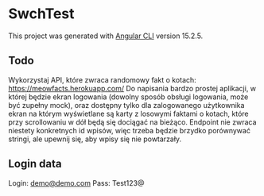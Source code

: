 # SwchTest

This project was generated with [Angular CLI](https://github.com/angular/angular-cli) version 15.2.5.

## Todo
Wykorzystaj API, które zwraca randomowy fakt o kotach:
https://meowfacts.herokuapp.com/
Do napisania bardzo prostej aplikacji, w której będzie ekran logowania (dowolny sposób obsługi logowania, może być zupełny mock), oraz dostępny tylko dla zalogowanego użytkownika ekran na którym wyświetlane są karty z losowymi faktami o kotach, które przy scrollowaniu w dół będą się dociągać na bieżąco.
Endpoint nie zwraca niestety konkretnych id wpisów, więc trzeba będzie brzydko porównywać stringi, ale upewnij się, aby wpisy się nie powtarzały.


## Login data


Login: demo@demo.com
Pass: Test123@

